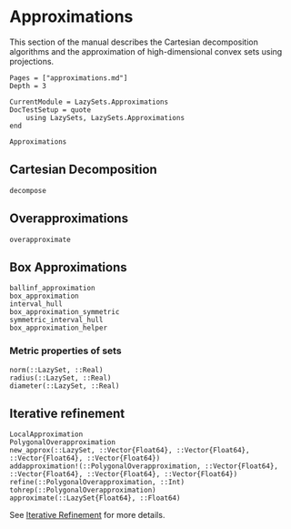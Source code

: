 # Approximations

This section of the manual describes the Cartesian decomposition algorithms and
the approximation of high-dimensional convex sets using projections.

```@contents
Pages = ["approximations.md"]
Depth = 3
```

```@meta
CurrentModule = LazySets.Approximations
DocTestSetup = quote
    using LazySets, LazySets.Approximations
end
```

```@docs
Approximations
```

## Cartesian Decomposition

```@docs
decompose
```

## Overapproximations

```@docs
overapproximate
```

## Box Approximations

```@docs
ballinf_approximation
box_approximation
interval_hull
box_approximation_symmetric
symmetric_interval_hull
box_approximation_helper
```

### Metric properties of sets

```@docs
norm(::LazySet, ::Real)
radius(::LazySet, ::Real)
diameter(::LazySet, ::Real)
```

## Iterative refinement

```@docs
LocalApproximation
PolygonalOverapproximation
new_approx(::LazySet, ::Vector{Float64}, ::Vector{Float64}, ::Vector{Float64}, ::Vector{Float64})
addapproximation!(::PolygonalOverapproximation, ::Vector{Float64}, ::Vector{Float64}, ::Vector{Float64}, ::Vector{Float64})
refine(::PolygonalOverapproximation, ::Int)
tohrep(::PolygonalOverapproximation)
approximate(::LazySet{Float64}, ::Float64)
```

See [Iterative Refinement](@ref) for more details.
